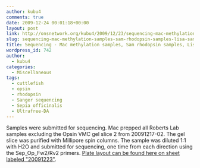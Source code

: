 ```yaml
---
author: kubu4
comments: true
date: 2009-12-24 00:01:18+00:00
layout: post
link: http://onsnetwork.org/kubu4/2009/12/23/sequencing-mac-methylation-samples-sam-rhodopsin-samples-lisa-samples/
slug: sequencing-mac-methylation-samples-sam-rhodopsin-samples-lisa-samples
title: Sequencing - Mac methylation samples, Sam rhodopsin samples, Lisa samples
wordpress_id: 742
author:
  - kubu4
categories:
  - Miscellaneous
tags:
  - cuttlefish
  - opsin
  - rhodopsin
  - Sanger sequencing
  - Sepia officinalis
  - Ultrafree-DA
---
```


Samples were submitted for sequencing. Mac prepped all Roberts Lab samples excluding the Opsin VMC gel slice 2 from 20091217-02. The gel slice was purified with Millipore spin columns. The sample was diluted 1:1 with H2O and submitted for sequencing, one time from each direction using the Sep_Op_Fw2/Rv2 primers. [Plate layout can be found here on sheet labeled "20091223"](https://spreadsheets.google.com/ccc?key=0AtV_gF766XZAcHljOFBWd3pLTUJwbUxkdkg1OGdCY3c&hl=en).
